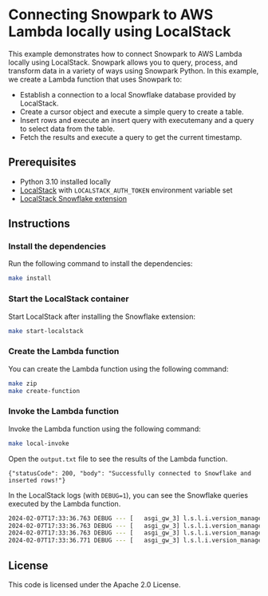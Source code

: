 # Connecting Snowpark to AWS Lambda locally using LocalStack

This example demonstrates how to connect Snowpark to AWS Lambda locally using LocalStack. Snowpark allows you to query, process, and transform data in a variety of ways using Snowpark Python. In this example, we create a Lambda function that uses Snowpark to:

- Establish a connection to a local Snowflake database provided by LocalStack.
- Create a cursor object and execute a simple query to create a table.
- Insert rows and execute an insert query with executemany and a query to select data from the table.
- Fetch the results and execute a query to get the current timestamp.

## Prerequisites

- Python 3.10 installed locally
- [LocalStack](https://localstack.cloud/) with `LOCALSTACK_AUTH_TOKEN` environment variable set
- [LocalStack Snowflake extension](https://discuss.localstack.cloud/t/introducing-the-localstack-snowflake-extension-experimental/665)

## Instructions

### Install the dependencies

Run the following command to install the dependencies:

```bash
make install
```

### Start the LocalStack container

Start LocalStack after installing the Snowflake extension:

```bash
make start-localstack
```

### Create the Lambda function

You can create the Lambda function using the following command:

```bash
make zip
make create-function
```

### Invoke the Lambda function

Invoke the Lambda function using the following command:

```bash
make local-invoke
```

Open the `output.txt` file to see the results of the Lambda function.

```text
{"statusCode": 200, "body": "Successfully connected to Snowflake and inserted rows!"}
```

In the LocalStack logs (with `DEBUG=1`), you can see the Snowflake queries executed by the Lambda function.

```bash
2024-02-07T17:33:36.763 DEBUG --- [   asgi_gw_3] l.s.l.i.version_manager    : [localstack-snowflake-lambda-example-b0813b21-ad5f-4ec7-8fb4-53147df9695e] Total # of rows: 3
2024-02-07T17:33:36.763 DEBUG --- [   asgi_gw_3] l.s.l.i.version_manager    : [localstack-snowflake-lambda-example-b0813b21-ad5f-4ec7-8fb4-53147df9695e] Row-1 => ('John', 'SQL')
2024-02-07T17:33:36.763 DEBUG --- [   asgi_gw_3] l.s.l.i.version_manager    : [localstack-snowflake-lambda-example-b0813b21-ad5f-4ec7-8fb4-53147df9695e] Row-2 => ('Alex', 'Java')
2024-02-07T17:33:36.771 DEBUG --- [   asgi_gw_3] l.s.l.i.version_manager    : [localstack-snowflake-lambda-example-b0813b21-ad5f-4ec7-8fb4-53147df9695e] Current timestamp from Snowflake: 2024-02-07T17:33:36
```

## License

This code is licensed under the Apache 2.0 License.
